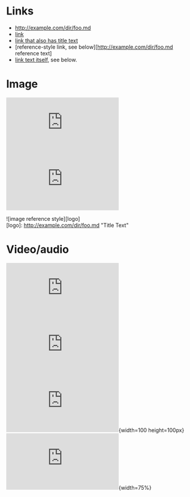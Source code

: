 # Links
- http://example.com/dir/foo.md
- [link](http://example.com/dir/foo.md)
- [link that also has title text](http://example.com/dir/foo.md "This link takes you to somewhere!")
- [reference-style link, see below][http://example.com/dir/foo.md reference text]
- [link text itself][], see below.

[arbitrary case-insensitive reference text]: http://example.com/dir/foo.md  
[1]: http://example.com/dir/foo.md
[link text itself]: http://example.com/dir/foo.md

# Image

![image](http://example.com/dir/foo.md)  
![image with title text](http://example.com/dir/foo.md "Title Text")  

![image reference style][logo]  
[logo]: http://example.com/dir/foo.md "Title Text"

# Video/audio

![Video](http://example.com/dir/foo.md)  
![Video with title text](http://example.com/dir/foo.md)  
![Video with title text with absolute size](http://example.com/dir/foo.md "Title Text"){width=100 height=100px}  
![Video with title text with relative size](http://example.com/dir/foo.md "Title Text"){width=75%}

